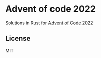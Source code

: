 # Advent of code 2022

Solutions in Rust for [Advent of Code 2022](https://adventofcode.com/)


## License

MIT

